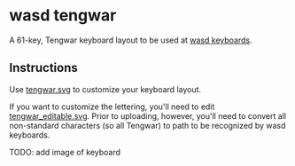 # wasd tengwar

A 61-key, Tengwar keyboard layout to be used at [wasd keyboards](http://www.wasdkeyboards.com/).

## Instructions

Use [tengwar.svg](./tengwar.svg) to customize your keyboard layout.

If you want to customize the lettering, you'll need to edit [tengwar_editable.svg](./tengwar_editable.svg). Prior to uploading, however, you'll need to convert all non-standard characters (so all Tengwar) to path to be recognized by wasd keyboards.

TODO: add image of keyboard
